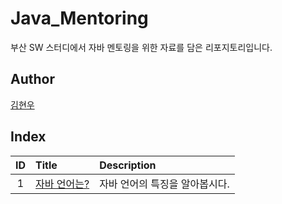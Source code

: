 # Java_Mentoring

부산 SW 스터디에서 자바 멘토링을 위한 자료를 담은 리포지토리입니다.

## Author

[김현우](http://github.com/Coalery)

## Index

|ID|Title|Description|
|:---:|:---|:---|
|1|[자바 언어는?](./)|자바 언어의 특징을 알아봅시다.|
